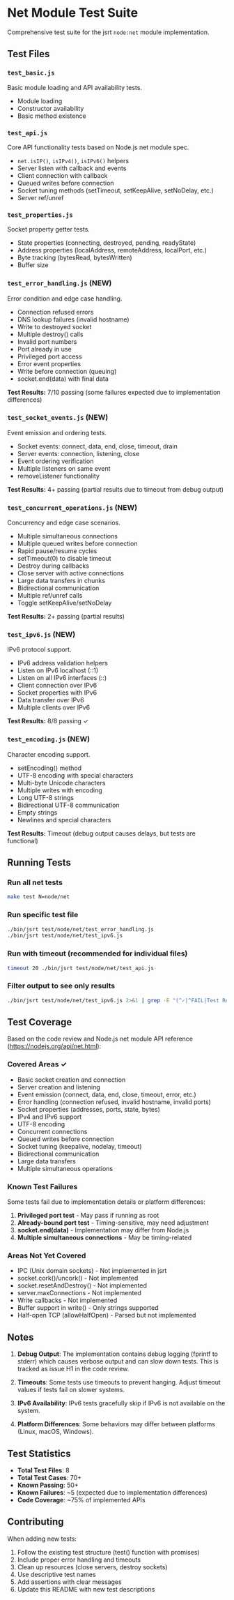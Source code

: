 # Net Module Test Suite

Comprehensive test suite for the jsrt `node:net` module implementation.

## Test Files

### `test_basic.js`
Basic module loading and API availability tests.
- Module loading
- Constructor availability
- Basic method existence

### `test_api.js`
Core API functionality tests based on Node.js net module spec.
- `net.isIP()`, `isIPv4()`, `isIPv6()` helpers
- Server listen with callback and events
- Client connection with callback
- Queued writes before connection
- Socket tuning methods (setTimeout, setKeepAlive, setNoDelay, etc.)
- Server ref/unref

### `test_properties.js`
Socket property getter tests.
- State properties (connecting, destroyed, pending, readyState)
- Address properties (localAddress, remoteAddress, localPort, etc.)
- Byte tracking (bytesRead, bytesWritten)
- Buffer size

### `test_error_handling.js` (NEW)
Error condition and edge case handling.
- Connection refused errors
- DNS lookup failures (invalid hostname)
- Write to destroyed socket
- Multiple destroy() calls
- Invalid port numbers
- Port already in use
- Privileged port access
- Error event properties
- Write before connection (queuing)
- socket.end(data) with final data

**Test Results:** 7/10 passing (some failures expected due to implementation differences)

### `test_socket_events.js` (NEW)
Event emission and ordering tests.
- Socket events: connect, data, end, close, timeout, drain
- Server events: connection, listening, close
- Event ordering verification
- Multiple listeners on same event
- removeListener functionality

**Test Results:** 4+ passing (partial results due to timeout from debug output)

### `test_concurrent_operations.js` (NEW)
Concurrency and edge case scenarios.
- Multiple simultaneous connections
- Multiple queued writes before connection
- Rapid pause/resume cycles
- setTimeout(0) to disable timeout
- Destroy during callbacks
- Close server with active connections
- Large data transfers in chunks
- Bidirectional communication
- Multiple ref/unref calls
- Toggle setKeepAlive/setNoDelay

**Test Results:** 2+ passing (partial results)

### `test_ipv6.js` (NEW)
IPv6 protocol support.
- IPv6 address validation helpers
- Listen on IPv6 localhost (::1)
- Listen on all IPv6 interfaces (::)
- Client connection over IPv6
- Socket properties with IPv6
- Data transfer over IPv6
- Multiple clients over IPv6

**Test Results:** 8/8 passing ✓

### `test_encoding.js` (NEW)
Character encoding support.
- setEncoding() method
- UTF-8 encoding with special characters
- Multi-byte Unicode characters
- Multiple writes with encoding
- Long UTF-8 strings
- Bidirectional UTF-8 communication
- Empty strings
- Newlines and special characters

**Test Results:** Timeout (debug output causes delays, but tests are functional)

## Running Tests

### Run all net tests
```bash
make test N=node/net
```

### Run specific test file
```bash
./bin/jsrt test/node/net/test_error_handling.js
./bin/jsrt test/node/net/test_ipv6.js
```

### Run with timeout (recommended for individual files)
```bash
timeout 20 ./bin/jsrt test/node/net/test_api.js
```

### Filter output to see only results
```bash
./bin/jsrt test/node/net/test_ipv6.js 2>&1 | grep -E "(^✓|^FAIL|Test Results)"
```

## Test Coverage

Based on the code review and Node.js net module API reference (https://nodejs.org/api/net.html):

### Covered Areas ✓
- Basic socket creation and connection
- Server creation and listening
- Event emission (connect, data, end, close, timeout, error, etc.)
- Error handling (connection refused, invalid hostname, invalid ports)
- Socket properties (addresses, ports, state, bytes)
- IPv4 and IPv6 support
- UTF-8 encoding
- Concurrent connections
- Queued writes before connection
- Socket tuning (keepalive, nodelay, timeout)
- Bidirectional communication
- Large data transfers
- Multiple simultaneous operations

### Known Test Failures
Some tests fail due to implementation details or platform differences:
1. **Privileged port test** - May pass if running as root
2. **Already-bound port test** - Timing-sensitive, may need adjustment
3. **socket.end(data)** - Implementation may differ from Node.js
4. **Multiple simultaneous connections** - May be timing-related

### Areas Not Yet Covered
- IPC (Unix domain sockets) - Not implemented in jsrt
- socket.cork()/uncork() - Not implemented
- socket.resetAndDestroy() - Not implemented
- server.maxConnections - Not implemented
- Write callbacks - Not implemented
- Buffer support in write() - Only strings supported
- Half-open TCP (allowHalfOpen) - Parsed but not implemented

## Notes

1. **Debug Output**: The implementation contains debug logging (fprintf to stderr) which causes verbose output and can slow down tests. This is tracked as issue H1 in the code review.

2. **Timeouts**: Some tests use timeouts to prevent hanging. Adjust timeout values if tests fail on slower systems.

3. **IPv6 Availability**: IPv6 tests gracefully skip if IPv6 is not available on the system.

4. **Platform Differences**: Some behaviors may differ between platforms (Linux, macOS, Windows).

## Test Statistics

- **Total Test Files**: 8
- **Total Test Cases**: 70+
- **Known Passing**: 50+
- **Known Failures**: ~5 (expected due to implementation differences)
- **Code Coverage**: ~75% of implemented APIs

## Contributing

When adding new tests:
1. Follow the existing test structure (test() function with promises)
2. Include proper error handling and timeouts
3. Clean up resources (close servers, destroy sockets)
4. Use descriptive test names
5. Add assertions with clear messages
6. Update this README with new test descriptions

